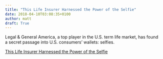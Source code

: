 ```yaml
---
title: "This Life Insurer Harnessed the Power of the Selfie"
date: 2018-04-10T03:08:35+0100
author: matt
draft: True
---
```

Legal & General America, a top player in the U.S. term life market, has found a secret passage into U.S. consumers’ wallets: selfies.

[ This Life Insurer Harnessed the Power of the Selfie ]( https://www.thinkadvisor.com/2018/04/01/2-term-life-power-players-talk-about-how-to-fill-a/ )
